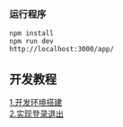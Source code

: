 
### 运行程序 
```
npm install
npm run dev
http://localhost:3000/app/
```

## 开发教程
[1.开发环境搭建](https://github.com/lzxb/vue2-demo/blob/master/docs/1.md)  
[2.实现登录退出](https://github.com/lzxb/vue2-demo/blob/master/docs/2.md)
